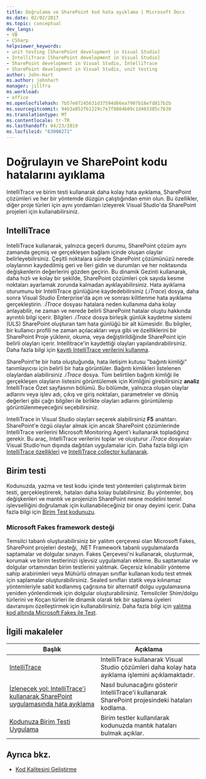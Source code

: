 ```yaml
---
title: Doğrulama ve SharePoint kod hata ayıklama | Microsoft Docs
ms.date: 02/02/2017
ms.topic: conceptual
dev_langs:
- VB
- CSharp
helpviewer_keywords:
- unit testing [SharePoint development in Visual Studio]
- IntelliTrace [SharePoint development in Visual Studio]
- SharePoint development in Visual Studio, IntelliTrace
- SharePoint development in Visual Studio, unit testing
author: John-Hart
ms.author: johnhart
manager: jillfra
ms.workload:
- office
ms.openlocfilehash: 7b57e07245631d37594d66ea7907b16efd817b2b
ms.sourcegitcommit: 94b3a052fb1229c7e7f8804b09c1d403385c7630
ms.translationtype: MT
ms.contentlocale: tr-TR
ms.lasthandoff: 04/23/2019
ms.locfileid: "63008271"
---
```

# <a name="verify-and-debug-sharepoint-code"></a>Doğrulayın ve SharePoint kodu hatalarını ayıklama
IntelliTrace ve birim testi kullanarak daha kolay hata ayıklama, SharePoint çözümleri ve her bir yöntemde düzgün çalıştığından emin olun. Bu özellikler, diğer proje türleri için aynı yordamları izleyerek Visual Studio'da SharePoint projeleri için kullanabilirsiniz.

## <a name="intellitrace"></a>IntelliTrace
IntelliTrace kullanarak, yalnızca geçerli durumu, SharePoint çözüm aynı zamanda geçmiş ve gerçekleşen bağlam içinde oluşan olaylar belirleyebilirsiniz. Çeşitli noktalara sürede SharePoint çözümünüzü nerede olaylarının kaydedilmiş geri ve İleri gidin ve durumları ve her noktasında değişkenlerin değerlerini gözden geçirin. Bu dinamik Gezinti kullanarak, daha hızlı ve kolay bir şekilde, SharePoint çözümleri çok sayıda kesme noktaları ayarlamak zorunda kalmadan ayıklayabilirsiniz. Hata ayıklama oturumunu bir IntelliTrace günlüğüne kaydedebilirsiniz (*.iTrace*) dosya, daha sonra Visual Studio Enterprise'da açın ve sonrası kilitlenme hata ayıklama gerçekleştirin. *.İTrace* dosyası hatalara neden kullanıma daha kolay anlayabilir, ne zaman ve nerede belirli SharePoint hatalar oluştu hakkında ayrıntılı bilgi içerir. Bilgileri *.iTrace* dosya birleşik günlük kaydetme sistemi (ULS) SharePoint oluşturan tam hata günlüğü bir alt kümesidir. Bu bilgiler, bir kullanıcı profili ne zaman açılacakları veya gibi ve özelliklerini bir SharePoint Proje yüklenir, okuma, veya değiştirildiğinde SharePoint için belirli olayları içerir. Intellitrace'in kaydettiği olayları yapılandırabilirsiniz. Daha fazla bilgi için [kayıtlı IntelliTrace verilerini kullanma](../debugger/using-saved-intellitrace-data.md).

SharePoint'te bir hata oluştuğunda, hata iletişim kutusu "bağıntı kimliği" tanımlayıcısı için belirli bir hata görüntüler. Bağıntı kimlikleri listelenen olaylardan alabilirsiniz *.iTrace* dosya. Tüm belirtilen bağıntı kimliği ile gerçekleşen olayların listesini görüntülemek için Kimliğini girebilirsiniz **analiz** IntelliTrace Özet sayfasının bölümü. Bu bölümde, yalnızca oluşan olaylar adlarını veya işlev adı, çıkış ve giriş noktaları, parametreler ve dönüş değerleri gibi çağrı bilgileri ile birlikte olayları adlarını görüntülenip görüntülenmeyeceğini seçebilirsiniz.

IntelliTrace in Visual Studio olayları seçerek alabilirsiniz **F5** anahtarı. SharePoint'e özgü olaylar almak için ancak SharePoint çözümlerinde IntelliTrace verilerini Microsoft Monitoring Agent'ı kullanarak topladığınız gerekir. Bu araç, IntelliTrace verilerini toplar ve oluşturur *.iTrace* dosyaları Visual Studio'nun dışında dağıtılan uygulamalar için. Daha fazla bilgi için [IntelliTrace özellikleri](../debugger/intellitrace-features.md) ve [IntelliTrace collector kullanarak](../debugger/using-the-intellitrace-stand-alone-collector.md).

## <a name="unit-test"></a>Birim testi
Kodunuzda, yazma ve test kodu içinde test yöntemleri çalıştırmak birim testi, gerçekleştirerek, hataları daha kolay bulabilirsiniz. Bu yöntemler, boş değişkenleri ve mantık ve projenizin SharePoint nesne modelini temel işlevselliğini doğrulamak için kullanabileceğiniz bir onay deyimi içerir. Daha fazla bilgi için [Birim Test kodunuzu](../test/unit-test-your-code.md).

### <a name="support-for-microsoft-fakes-framework"></a>Microsoft Fakes framework desteği
Temsilci tabanlı oluşturabilirsiniz bir yalıtım çerçevesi olan Microsoft Fakes, SharePoint projeleri desteği, .NET Framework tabanlı uygulamalarda saptamalar ve dolgular sınayın. Fakes Çerçevesi'ni kullanarak, oluşturmak, korumak ve birim testlerinizi işlevsiz uygulamaları ekleme. Bu saptamalar ve dolgular ortamından birim testlerini yalıtmak. Geçersiz kılınabilir yönteme sahip arabirimleri veya Mühürlü olmayan sınıflar kullanan kodu test etmek için saplamalar oluşturabilirsiniz. Sealed sınıfları statik veya kılınamaz yöntemleriyle sabit kodlanmış çağrısına bir alternatif dolgu uygulamasına yeniden yönlendirmek için dolgular oluşturabilirsiniz. Temsilciler Shim/dolgu türlerini ve Koçan türleri ile dinamik olarak tek bir saplama üyeleri davranışını özelleştirmek için kullanabilirsiniz. Daha fazla bilgi için [yalıtma kod altında Microsoft Fakes ile Test](../test/isolating-code-under-test-with-microsoft-fakes.md).

## <a name="related-articles"></a>İlgili makaleler

|Başlık|Açıklama|
|-----------|-----------------|
|[IntelliTrace](../debugger/intellitrace.md)|IntelliTrace kullanarak Visual Studio çözümleri daha kolay hata ayıklama işlemini açıklamaktadır.|
|[İzlenecek yol: IntelliTrace'i kullanarak SharePoint uygulamasında hata ayıklama](../sharepoint/walkthrough-debugging-a-sharepoint-application-by-using-intellitrace.md)|Nasıl bulunacağını gösterir IntelliTrace'i kullanarak SharePoint projesindeki hataları kodlama.|
|[Kodunuza Birim Testi Uygulama](../test/unit-test-your-code.md)|Birim testler kullanılarak kodunuzda mantık hataları bulmak açıklar.|

## <a name="see-also"></a>Ayrıca bkz.

- [Kod Kalitesini Geliştirme](../test/improve-code-quality.md)
